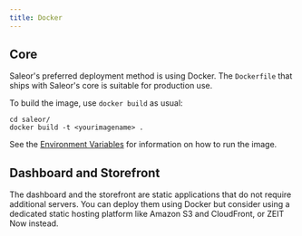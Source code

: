 ```yaml
---
title: Docker
---
```


## Core

Saleor's preferred deployment method is using Docker. The `Dockerfile` that ships with Saleor's core is suitable for production use.

To build the image, use `docker build` as usual:

```shell
cd saleor/
docker build -t <yourimagename> .
```

See the [Environment Variables](customization/environment-variables.md) for information on how to run the image.

## Dashboard and Storefront

The dashboard and the storefront are static applications that do not require additional servers. You can deploy them using Docker but consider using a dedicated static hosting platform like Amazon S3 and CloudFront, or ZEIT Now instead.
